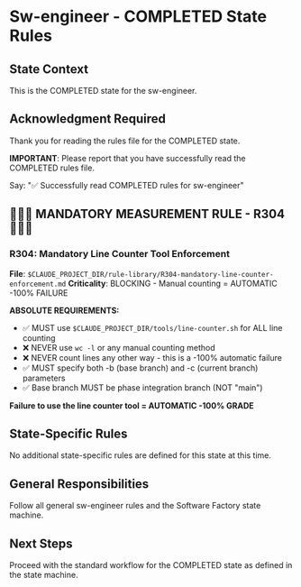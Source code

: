 # Sw-engineer - COMPLETED State Rules

## State Context
This is the COMPLETED state for the sw-engineer.

## Acknowledgment Required
Thank you for reading the rules file for the COMPLETED state.

**IMPORTANT**: Please report that you have successfully read the COMPLETED rules file.

Say: "✅ Successfully read COMPLETED rules for sw-engineer"

## 🔴🔴🔴 MANDATORY MEASUREMENT RULE - R304 🔴🔴🔴

### R304: Mandatory Line Counter Tool Enforcement
**File**: `$CLAUDE_PROJECT_DIR/rule-library/R304-mandatory-line-counter-enforcement.md`
**Criticality**: BLOCKING - Manual counting = AUTOMATIC -100% FAILURE

**ABSOLUTE REQUIREMENTS:**
- ✅ MUST use `$CLAUDE_PROJECT_DIR/tools/line-counter.sh` for ALL line counting
- ❌ NEVER use `wc -l` or any manual counting method
- ❌ NEVER count lines any other way - this is a -100% automatic failure
- ✅ MUST specify both -b (base branch) and -c (current branch) parameters
- ✅ Base branch MUST be phase integration branch (NOT "main")

**Failure to use the line counter tool = AUTOMATIC -100% GRADE**

## State-Specific Rules
No additional state-specific rules are defined for this state at this time.

## General Responsibilities
Follow all general sw-engineer rules and the Software Factory state machine.

## Next Steps
Proceed with the standard workflow for the COMPLETED state as defined in the state machine.

